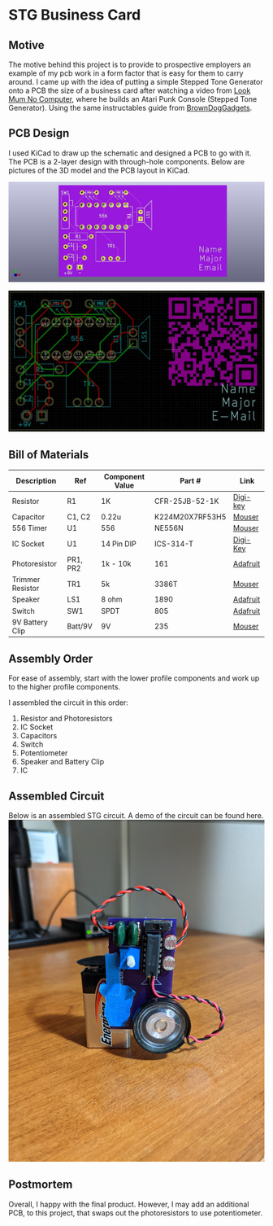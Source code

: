 # STG Business Card

## Motive
The motive behind this project is to provide to prospective employers an example of my pcb work in a form factor that is easy for them to carry around. I came up with the idea of putting a simple Stepped Tone Generator onto a PCB the size of a business card after watching a video from [Look Mum No Computer](https://www.youtube.com/watch?v=4lK7kdgK7dI), where he builds an Atari Punk Console (Stepped Tone Generator). Using the same instructables guide from [BrownDogGadgets](https://www.instructables.com/Build-an-Atari-Punk-circuit-on-a-breadboard/). 

## PCB Design
I used KiCad to draw up the schematic and designed a PCB to go with it. The PCB is a 2-layer design with through-hole components. Below are pictures of the 3D model and the PCB layout in KiCad.   

![Business Card Front](img/business_card_front.jpg)

![Business Card Traces](img/business_card_traces.jpg)

## Bill of Materials
| Description      | Ref      | Component Value | Part #            | Link                                                                                                        |
| ---------------- | -------- | --------------- | ----------------- | ----------------------------------------------------------------------------------------------------------- |
| Resistor         | R1       | 1K              | CFR-25JB-52-1K    | [Digi-key](https://www.digikey.com/en/products/detail/yageo/CFR-25JB-52-1K/96)                              |
| Capacitor        | C1, C2   | 0.22u           | K224M20X7RF53H5 | [Mouser](https://www.mouser.com/ProductDetail/Vishay-BC-Components/K224M20X7RF53H5?qs=ODefv%2FJbNkjoPr%252Bz4Qq7xw%3D%3D)            |
| 556 Timer        | U1       | 556             | NE556N            | [Mouser](https://www.mouser.com/ProductDetail/Texas-Instruments/NE556N?qs=gb35HGp1gQKUkn%252B6zgU6RA%3D%3D) |
| IC Socket        | U1       | 14 Pin DIP      | ICS-314-T         | [Digi-Key](https://www.digikey.com/en/products/detail/adam-tech/ICS-314-T/9832866)
| Photoresistor    | PR1, PR2 | 1k - 10k        | 161               | [Adafruit](https://www.adafruit.com/product/161)                                                            |
| Trimmer Resistor | TR1      | 5k              | 3386T             | [Mouser](https://www.mouser.com/ProductDetail/Bourns/3386T-1-502LF?qs=0VqvB9JLnIv4eQGVkebFKQ%3D%3D)         | 
| Speaker          | LS1      | 8 ohm           | 1890              | [Adafruit](https://www.adafruit.com/product/1890)                                                           |
| Switch           | SW1      | SPDT            | 805               | [Adafruit](https://www.adafruit.com/product/805)                                                            |
| 9V Battery Clip  | Batt/9V  | 9V              | 235               | [Mouser](https://www.mouser.com/ProductDetail/Keystone-Electronics/235?qs=w4ABFRoM%2FL90W35cnqrFmA%3D%3D)   |

## Assembly Order
For ease of assembly, start with the lower profile components and work up to the higher profile components.

I assembled the circuit in this order: 
1. Resistor and Photoresistors 
2. IC Socket
3. Capacitors
4. Switch
5. Potentiometer
6. Speaker and Battery Clip
7. IC

## Assembled Circuit
Below is an assembled STG circuit. A demo of the circuit can be found here.
![Assembled STG](img/stg_built.jpg)

## Postmortem
Overall, I happy with the final product. However, I may add an additional PCB, to this project, that swaps out the photoresistors to use potentiometer. 
